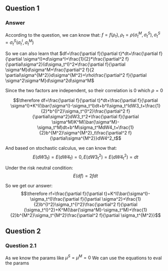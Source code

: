 ## Question 1

### Answer
According to the question, we can know that: $f=f(\rho_t), \rho_t=\rho(\sigma_t^M,\sigma_t^S), \sigma_t^S=\sigma_t^S(\sigma_t^I,\sigma_t^M)$

So we can also learn that $df=\frac{\partial f}{\partial t}*dt+\frac{\partial f}{\partial \sigma^I}*d\sigma^I+\frac{1}{2}*\frac{\partial^2 f}{\partial\sigma^2}(d\sigma_t^I)^2*\frac{\partial f}{\partial \sigma^M}d\sigma^M+\frac{\partial^2 f}{2 \partial\sigma^{M^2}}d\sigma^{M^2}+\rho\frac{\partial^2 f}{\partial \sigma^2\sigma^M}d\sigma^2d\sigma^M$

Since the two factors are independent, so their correlation is 0 which $\rho=0$

$$\therefore df=\frac{\partial f}{\partial t}*dt+\frac{\partial f}{\partial \sigma^I}*K^I(\bar{\sigma^I}-\sigma_t^I)dt+b^I\sigma_t^IdW3_t+\frac{1}{2}*b^{I^2}\sigma_t^{I^2}\frac{\partial^2 f}{\partial\sigma^2}dW3_t^2+\frac{\partial f}{\partial \sigma^M}K^M(\bar{\sigma^M}-\sigma_t^M)dt+b^M\sigma_t^MdW4_t+\frac{1}{2}b^{M^2}\sigma^{M^2}_t\frac{\partial^2 f}{\partial\sigma^{M^2}}dW4^2_t$$

And based on stochastic calculus, we can know that:
$$E(dW3_t)=E(dW4_t)=0,E(dW3_t^2)=E(dW4_t^2)=dt$$

Under the risk neutral condition:
$$E(df)=2fdt$$

So we get our answer:
$$\therefore rf=\frac{\partial f}{\partial t}+K^I(\bar{\sigma^I}-\sigma_t^I)\frac{\partial f}{\partial \sigma^2}+\frac{1}{2}b^{I^2}\sigma_t^{I^2}\frac{\partial^2 f}{\partial {\sigma_t^I}^2}+K^M(\bar{\sigma^M}-\sigma_t^M)+\frac{1}{2}b^{M^2}\sigma_t^{M^2}\frac{\partial^2 f}{\partial \sigma_t^{M^2}}$$

## Question 2 
### Question 2.1
As we know the params like $\mu^S=\mu^M=0$
We can use the equations to eval the params

